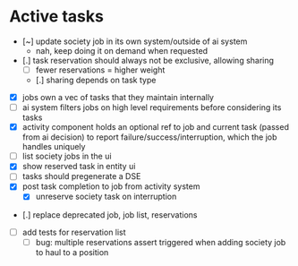 # Active tasks

* [~] update society job in its own system/outside of ai system
	* nah, keep doing it on demand when requested
* [.] task reservation should always not be exclusive, allowing sharing
	* [ ] fewer reservations = higher weight
	* [.] sharing depends on task type
* [X] jobs own a vec of tasks that they maintain internally
* [ ] ai system filters jobs on high level requirements before considering its tasks
* [X] activity component holds an optional ref to job and current task (passed from ai decision) to report failure/success/interruption, which the job handles uniquely
* [ ] list society jobs in the ui
* [X] show reserved task in entity ui
* [ ] tasks should pregenerate a DSE
* [X] post task completion to job from activity system
	* [X] unreserve society task on interruption
* [.] replace deprecated job, job list, reservations
* [ ] add tests for reservation list
	* [ ] bug: multiple reservations assert triggered when adding society job to haul to a position
